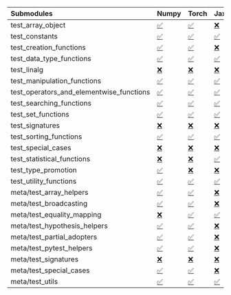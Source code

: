 | Submodules                               | Numpy                                                                                                                           | Torch                                                                                                                           | Jax                                                                                                                             | Tensorflow                                                                                                                      |
|:-----------------------------------------|:--------------------------------------------------------------------------------------------------------------------------------|:--------------------------------------------------------------------------------------------------------------------------------|:--------------------------------------------------------------------------------------------------------------------------------|:--------------------------------------------------------------------------------------------------------------------------------|
| test_array_object                        | <a href="https://github.com/unifyai/ivy/runs/8171399906?check_suite_focus=true" rel="noopener noreferrer" target="_blank">✅</a> | <a href="https://github.com/unifyai/ivy/runs/8171400589?check_suite_focus=true" rel="noopener noreferrer" target="_blank">✅</a> | <a href="https://github.com/unifyai/ivy/runs/8171401560?check_suite_focus=true" rel="noopener noreferrer" target="_blank">❌</a> | <a href="https://github.com/unifyai/ivy/runs/8171402326?check_suite_focus=true" rel="noopener noreferrer" target="_blank">✅</a> |
| test_constants                           | <a href="https://github.com/unifyai/ivy/runs/8171399932?check_suite_focus=true" rel="noopener noreferrer" target="_blank">✅</a> | <a href="https://github.com/unifyai/ivy/runs/8171400621?check_suite_focus=true" rel="noopener noreferrer" target="_blank">✅</a> | <a href="https://github.com/unifyai/ivy/runs/8171401589?check_suite_focus=true" rel="noopener noreferrer" target="_blank">✅</a> | <a href="https://github.com/unifyai/ivy/runs/8171402350?check_suite_focus=true" rel="noopener noreferrer" target="_blank">✅</a> |
| test_creation_functions                  | <a href="https://github.com/unifyai/ivy/runs/8171399964?check_suite_focus=true" rel="noopener noreferrer" target="_blank">✅</a> | <a href="https://github.com/unifyai/ivy/runs/8171400656?check_suite_focus=true" rel="noopener noreferrer" target="_blank">✅</a> | <a href="https://github.com/unifyai/ivy/runs/8171401617?check_suite_focus=true" rel="noopener noreferrer" target="_blank">❌</a> | <a href="https://github.com/unifyai/ivy/runs/8171402381?check_suite_focus=true" rel="noopener noreferrer" target="_blank">✅</a> |
| test_data_type_functions                 | <a href="https://github.com/unifyai/ivy/runs/8171400019?check_suite_focus=true" rel="noopener noreferrer" target="_blank">✅</a> | <a href="https://github.com/unifyai/ivy/runs/8171400701?check_suite_focus=true" rel="noopener noreferrer" target="_blank">✅</a> | <a href="https://github.com/unifyai/ivy/runs/8171401649?check_suite_focus=true" rel="noopener noreferrer" target="_blank">✅</a> | <a href="https://github.com/unifyai/ivy/runs/8171402431?check_suite_focus=true" rel="noopener noreferrer" target="_blank">✅</a> |
| test_linalg                              | <a href="https://github.com/unifyai/ivy/runs/8171400080?check_suite_focus=true" rel="noopener noreferrer" target="_blank">❌</a> | <a href="https://github.com/unifyai/ivy/runs/8171400753?check_suite_focus=true" rel="noopener noreferrer" target="_blank">❌</a> | <a href="https://github.com/unifyai/ivy/runs/8171401715?check_suite_focus=true" rel="noopener noreferrer" target="_blank">❌</a> | <a href="https://github.com/unifyai/ivy/runs/8171402477?check_suite_focus=true" rel="noopener noreferrer" target="_blank">❌</a> |
| test_manipulation_functions              | <a href="https://github.com/unifyai/ivy/runs/8171400115?check_suite_focus=true" rel="noopener noreferrer" target="_blank">✅</a> | <a href="https://github.com/unifyai/ivy/runs/8171400791?check_suite_focus=true" rel="noopener noreferrer" target="_blank">✅</a> | <a href="https://github.com/unifyai/ivy/runs/8171401748?check_suite_focus=true" rel="noopener noreferrer" target="_blank">✅</a> | <a href="https://github.com/unifyai/ivy/runs/8171402520?check_suite_focus=true" rel="noopener noreferrer" target="_blank">✅</a> |
| test_operators_and_elementwise_functions | <a href="https://github.com/unifyai/ivy/runs/8171400151?check_suite_focus=true" rel="noopener noreferrer" target="_blank">✅</a> | <a href="https://github.com/unifyai/ivy/runs/8171400835?check_suite_focus=true" rel="noopener noreferrer" target="_blank">✅</a> | <a href="https://github.com/unifyai/ivy/runs/8171401780?check_suite_focus=true" rel="noopener noreferrer" target="_blank">✅</a> | <a href="https://github.com/unifyai/ivy/runs/8171402566?check_suite_focus=true" rel="noopener noreferrer" target="_blank">✅</a> |
| test_searching_functions                 | <a href="https://github.com/unifyai/ivy/runs/8171400181?check_suite_focus=true" rel="noopener noreferrer" target="_blank">✅</a> | <a href="https://github.com/unifyai/ivy/runs/8171400887?check_suite_focus=true" rel="noopener noreferrer" target="_blank">✅</a> | <a href="https://github.com/unifyai/ivy/runs/8171401805?check_suite_focus=true" rel="noopener noreferrer" target="_blank">✅</a> | <a href="https://github.com/unifyai/ivy/runs/8171402591?check_suite_focus=true" rel="noopener noreferrer" target="_blank">✅</a> |
| test_set_functions                       | <a href="https://github.com/unifyai/ivy/runs/8171400228?check_suite_focus=true" rel="noopener noreferrer" target="_blank">✅</a> | <a href="https://github.com/unifyai/ivy/runs/8171400923?check_suite_focus=true" rel="noopener noreferrer" target="_blank">✅</a> | <a href="https://github.com/unifyai/ivy/runs/8171401833?check_suite_focus=true" rel="noopener noreferrer" target="_blank">✅</a> | <a href="https://github.com/unifyai/ivy/runs/8171402640?check_suite_focus=true" rel="noopener noreferrer" target="_blank">✅</a> |
| test_signatures                          | <a href="https://github.com/unifyai/ivy/runs/8171400256?check_suite_focus=true" rel="noopener noreferrer" target="_blank">❌</a> | <a href="https://github.com/unifyai/ivy/runs/8171400951?check_suite_focus=true" rel="noopener noreferrer" target="_blank">❌</a> | <a href="https://github.com/unifyai/ivy/runs/8171401865?check_suite_focus=true" rel="noopener noreferrer" target="_blank">❌</a> | <a href="https://github.com/unifyai/ivy/runs/8171402663?check_suite_focus=true" rel="noopener noreferrer" target="_blank">❌</a> |
| test_sorting_functions                   | <a href="https://github.com/unifyai/ivy/runs/8171400275?check_suite_focus=true" rel="noopener noreferrer" target="_blank">✅</a> | <a href="https://github.com/unifyai/ivy/runs/8171400985?check_suite_focus=true" rel="noopener noreferrer" target="_blank">✅</a> | <a href="https://github.com/unifyai/ivy/runs/8171401890?check_suite_focus=true" rel="noopener noreferrer" target="_blank">✅</a> | <a href="https://github.com/unifyai/ivy/runs/8171402703?check_suite_focus=true" rel="noopener noreferrer" target="_blank">✅</a> |
| test_special_cases                       | <a href="https://github.com/unifyai/ivy/runs/8171400300?check_suite_focus=true" rel="noopener noreferrer" target="_blank">❌</a> | <a href="https://github.com/unifyai/ivy/runs/8171401049?check_suite_focus=true" rel="noopener noreferrer" target="_blank">❌</a> | <a href="https://github.com/unifyai/ivy/runs/8171401912?check_suite_focus=true" rel="noopener noreferrer" target="_blank">❌</a> | <a href="https://github.com/unifyai/ivy/runs/8171402720?check_suite_focus=true" rel="noopener noreferrer" target="_blank">❌</a> |
| test_statistical_functions               | <a href="https://github.com/unifyai/ivy/runs/8171400314?check_suite_focus=true" rel="noopener noreferrer" target="_blank">❌</a> | <a href="https://github.com/unifyai/ivy/runs/8171401090?check_suite_focus=true" rel="noopener noreferrer" target="_blank">❌</a> | <a href="https://github.com/unifyai/ivy/runs/8171401950?check_suite_focus=true" rel="noopener noreferrer" target="_blank">✅</a> | <a href="https://github.com/unifyai/ivy/runs/8171402739?check_suite_focus=true" rel="noopener noreferrer" target="_blank">❌</a> |
| test_type_promotion                      | <a href="https://github.com/unifyai/ivy/runs/8171400332?check_suite_focus=true" rel="noopener noreferrer" target="_blank">✅</a> | <a href="https://github.com/unifyai/ivy/runs/8171401136?check_suite_focus=true" rel="noopener noreferrer" target="_blank">❌</a> | <a href="https://github.com/unifyai/ivy/runs/8171401986?check_suite_focus=true" rel="noopener noreferrer" target="_blank">❌</a> | <a href="https://github.com/unifyai/ivy/runs/8171402759?check_suite_focus=true" rel="noopener noreferrer" target="_blank">❌</a> |
| test_utility_functions                   | <a href="https://github.com/unifyai/ivy/runs/8171400344?check_suite_focus=true" rel="noopener noreferrer" target="_blank">✅</a> | <a href="https://github.com/unifyai/ivy/runs/8171401197?check_suite_focus=true" rel="noopener noreferrer" target="_blank">✅</a> | <a href="https://github.com/unifyai/ivy/runs/8171402025?check_suite_focus=true" rel="noopener noreferrer" target="_blank">✅</a> | <a href="https://github.com/unifyai/ivy/runs/8171402777?check_suite_focus=true" rel="noopener noreferrer" target="_blank">✅</a> |
| meta/test_array_helpers                  | <a href="https://github.com/unifyai/ivy/runs/8171400367?check_suite_focus=true" rel="noopener noreferrer" target="_blank">✅</a> | <a href="https://github.com/unifyai/ivy/runs/8171401236?check_suite_focus=true" rel="noopener noreferrer" target="_blank">✅</a> | <a href="https://github.com/unifyai/ivy/runs/8171402060?check_suite_focus=true" rel="noopener noreferrer" target="_blank">❌</a> | <a href="https://github.com/unifyai/ivy/runs/8171402797?check_suite_focus=true" rel="noopener noreferrer" target="_blank">✅</a> |
| meta/test_broadcasting                   | <a href="https://github.com/unifyai/ivy/runs/8171400394?check_suite_focus=true" rel="noopener noreferrer" target="_blank">✅</a> | <a href="https://github.com/unifyai/ivy/runs/8171401260?check_suite_focus=true" rel="noopener noreferrer" target="_blank">✅</a> | <a href="https://github.com/unifyai/ivy/runs/8171402104?check_suite_focus=true" rel="noopener noreferrer" target="_blank">❌</a> | <a href="https://github.com/unifyai/ivy/runs/8171402822?check_suite_focus=true" rel="noopener noreferrer" target="_blank">✅</a> |
| meta/test_equality_mapping               | <a href="https://github.com/unifyai/ivy/runs/8171400415?check_suite_focus=true" rel="noopener noreferrer" target="_blank">❌</a> | <a href="https://github.com/unifyai/ivy/runs/8171401301?check_suite_focus=true" rel="noopener noreferrer" target="_blank">✅</a> | <a href="https://github.com/unifyai/ivy/runs/8171402124?check_suite_focus=true" rel="noopener noreferrer" target="_blank">✅</a> | <a href="https://github.com/unifyai/ivy/runs/8171402851?check_suite_focus=true" rel="noopener noreferrer" target="_blank">✅</a> |
| meta/test_hypothesis_helpers             | <a href="https://github.com/unifyai/ivy/runs/8171400433?check_suite_focus=true" rel="noopener noreferrer" target="_blank">✅</a> | <a href="https://github.com/unifyai/ivy/runs/8171401348?check_suite_focus=true" rel="noopener noreferrer" target="_blank">✅</a> | <a href="https://github.com/unifyai/ivy/runs/8171402151?check_suite_focus=true" rel="noopener noreferrer" target="_blank">❌</a> | <a href="https://github.com/unifyai/ivy/runs/8171402870?check_suite_focus=true" rel="noopener noreferrer" target="_blank">✅</a> |
| meta/test_partial_adopters               | <a href="https://github.com/unifyai/ivy/runs/8171400455?check_suite_focus=true" rel="noopener noreferrer" target="_blank">✅</a> | <a href="https://github.com/unifyai/ivy/runs/8171401379?check_suite_focus=true" rel="noopener noreferrer" target="_blank">✅</a> | <a href="https://github.com/unifyai/ivy/runs/8171402192?check_suite_focus=true" rel="noopener noreferrer" target="_blank">❌</a> | <a href="https://github.com/unifyai/ivy/runs/8171402888?check_suite_focus=true" rel="noopener noreferrer" target="_blank">✅</a> |
| meta/test_pytest_helpers                 | <a href="https://github.com/unifyai/ivy/runs/8171400477?check_suite_focus=true" rel="noopener noreferrer" target="_blank">✅</a> | <a href="https://github.com/unifyai/ivy/runs/8171401411?check_suite_focus=true" rel="noopener noreferrer" target="_blank">✅</a> | <a href="https://github.com/unifyai/ivy/runs/8171402209?check_suite_focus=true" rel="noopener noreferrer" target="_blank">❌</a> | <a href="https://github.com/unifyai/ivy/runs/8171402934?check_suite_focus=true" rel="noopener noreferrer" target="_blank">✅</a> |
| meta/test_signatures                     | <a href="https://github.com/unifyai/ivy/runs/8171400495?check_suite_focus=true" rel="noopener noreferrer" target="_blank">❌</a> | <a href="https://github.com/unifyai/ivy/runs/8171401441?check_suite_focus=true" rel="noopener noreferrer" target="_blank">❌</a> | <a href="https://github.com/unifyai/ivy/runs/8171402238?check_suite_focus=true" rel="noopener noreferrer" target="_blank">❌</a> | <a href="https://github.com/unifyai/ivy/runs/8171402966?check_suite_focus=true" rel="noopener noreferrer" target="_blank">❌</a> |
| meta/test_special_cases                  | <a href="https://github.com/unifyai/ivy/runs/8171400519?check_suite_focus=true" rel="noopener noreferrer" target="_blank">✅</a> | <a href="https://github.com/unifyai/ivy/runs/8171401483?check_suite_focus=true" rel="noopener noreferrer" target="_blank">✅</a> | <a href="https://github.com/unifyai/ivy/runs/8171402276?check_suite_focus=true" rel="noopener noreferrer" target="_blank">❌</a> | <a href="https://github.com/unifyai/ivy/runs/8171403003?check_suite_focus=true" rel="noopener noreferrer" target="_blank">✅</a> |
| meta/test_utils                          | <a href="https://github.com/unifyai/ivy/runs/8171400541?check_suite_focus=true" rel="noopener noreferrer" target="_blank">✅</a> | <a href="https://github.com/unifyai/ivy/runs/8171401521?check_suite_focus=true" rel="noopener noreferrer" target="_blank">✅</a> | <a href="https://github.com/unifyai/ivy/runs/8171402303?check_suite_focus=true" rel="noopener noreferrer" target="_blank">✅</a> | <a href="https://github.com/unifyai/ivy/runs/8171403045?check_suite_focus=true" rel="noopener noreferrer" target="_blank">✅</a> |